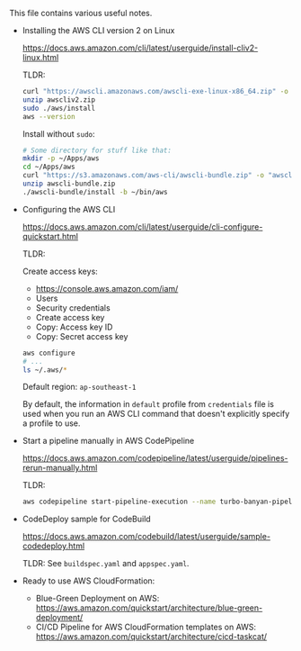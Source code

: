 This file contains various useful notes.

*   Installing the AWS CLI version 2 on Linux

    https://docs.aws.amazon.com/cli/latest/userguide/install-cliv2-linux.html

    TLDR:

    ```sh
    curl "https://awscli.amazonaws.com/awscli-exe-linux-x86_64.zip" -o "awscliv2.zip"
    unzip awscliv2.zip
    sudo ./aws/install
    aws --version
    ```

    Install without `sudo`:

    ```sh
    # Some directory for stuff like that:
    mkdir -p ~/Apps/aws
    cd ~/Apps/aws
    curl "https://s3.amazonaws.com/aws-cli/awscli-bundle.zip" -o "awscli-bundle.zip"
    unzip awscli-bundle.zip
    ./awscli-bundle/install -b ~/bin/aws
    ```

*   Configuring the AWS CLI

    https://docs.aws.amazon.com/cli/latest/userguide/cli-configure-quickstart.html

    TLDR:

    Create access keys:

    *   https://console.aws.amazon.com/iam/
    *   Users
    *   Security credentials
    *   Create access key
    *   Copy: Access key ID
    *   Copy: Secret access key

    ```sh
    aws configure
    # ...
    ls ~/.aws/*
    ```

    Default region: `ap-southeast-1`

    By default, the information in `default` profile from `credentials` file is used when you run an AWS CLI command that doesn't explicitly specify a profile to use.

*   Start a pipeline manually in AWS CodePipeline

    https://docs.aws.amazon.com/codepipeline/latest/userguide/pipelines-rerun-manually.html

    TLDR:

    ```sh
    aws codepipeline start-pipeline-execution --name turbo-banyan-pipeline
    ```

*   CodeDeploy sample for CodeBuild

    https://docs.aws.amazon.com/codebuild/latest/userguide/sample-codedeploy.html

    TLDR: See `buildspec.yaml` and `appspec.yaml`.

*   Ready to use AWS CloudFormation:

    *   Blue-Green Deployment on AWS: https://aws.amazon.com/quickstart/architecture/blue-green-deployment/
    *   CI/CD Pipeline for AWS CloudFormation templates on AWS: https://aws.amazon.com/quickstart/architecture/cicd-taskcat/
